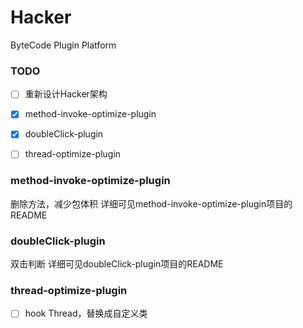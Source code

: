 # Hacker
ByteCode Plugin Platform

### TODO   
- [ ] 重新设计Hacker架构
- [x] method-invoke-optimize-plugin
- [x] doubleClick-plugin
- [ ] thread-optimize-plugin


### method-invoke-optimize-plugin
删除方法，减少包体积
详细可见method-invoke-optimize-plugin项目的README

### doubleClick-plugin     
双击判断
详细可见doubleClick-plugin项目的README

### thread-optimize-plugin  
- [ ] hook Thread，替换成自定义类